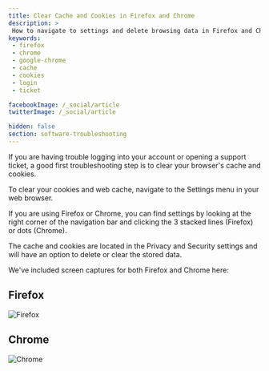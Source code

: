 ```yaml
---
title: Clear Cache and Cookies in Firefox and Chrome
description: >
 How to navigate to settings and delete browsing data in Firefox and Chrome.
keywords:
 - firefox
 - chrome
 - google-chrome
 - cache
 - cookies
 - login
 - ticket

facebookImage: /_social/article
twitterImage: /_social/article

hidden: false
section: software-troubleshooting
---
```


<!--
- Document Version: 1.0.0
- Date: (5-21-2021)
- Author: Nathaniel Warburton, Emma Marshall
- Contributing Editor(s): Zach Gangwer
-->

If you are having trouble logging into your account or opening a support ticket, a good first troubleshooting step is to clear your browser's cache and cookies.

To clear your cookies and web cache, navigate to the Settings menu in your web browser.

If you are using Firefox or Chrome, you can find settings by looking at the right corner of the navigation bar and clicking the 3 stacked lines (Firefox) or dots (Chrome).

The cache and cookies are located in the Privacy and Security settings and will have an option to delete or clear the stored data.

We've included screen captures for both Firefox and Chrome here:

## Firefox

![Firefox](/images/clear-cache/firefox-clear-cache-cookies.gif)

## Chrome

![Chrome](/images/clear-cache/chrome-clear-cache-cookies.gif)
